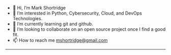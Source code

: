 - 👋 Hi, I’m Mark Shortridge
- 👀 I’m interested in Python, Cybersecurity, Cloud, and DevOps Technologies.
- 🌱 I’m currently learning git and github.
- 💞️ I’m looking to collaborate on an open source project once I find a good fit.
- 📫 How to reach me mshortridge@gmail.com
---
<!---
shortma1/shortma1 is a ✨ special ✨ repository because its `README.md` (this file) appears on your GitHub profile.
You can click the Preview link to take a look at your changes.
--->
